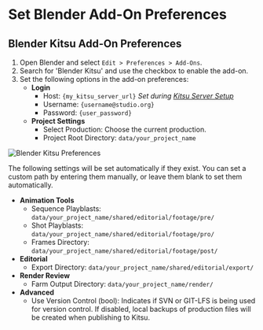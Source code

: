 
# Set Blender Add-On Preferences

## Blender Kitsu Add-On Preferences

1. Open Blender and select `Edit > Preferences > Add-Ons`.
2. Search for 'Blender Kitsu' and use the checkbox to enable the add-on.
3. Set the following options in the add-on preferences:
    - **Login**  
        - Host: `{my_kitsu_server_url}` *Set during [Kitsu Server Setup](/td-guide/kitsu_server)*
        - Username: `{username@studio.org}`
        - Password: `{user_password}`
    - **Project Settings**
        - Select Production: Choose the current production.
        - Project Root Directory: `data/your_project_name`

![Blender Kitsu Preferences](/media/td-guide/kitsu_pref.jpg)

The following settings will be set automatically if they exist. You can set a custom path by entering them manually, or leave them blank to set them automatically.

- **Animation Tools**
    - Sequence Playblasts: `data/your_project_name/shared/editorial/footage/pre/`
    - Shot Playblasts: `data/your_project_name/shared/editorial/footage/pro/`
    - Frames Directory: `data/your_project_name/shared/editorial/footage/post/`
- **Editorial**
    - Export Directory: `data/your_project_name/shared/editorial/export/`
- **Render Review**
    - Farm Output Directory: `data/your_project_name/render/`
- **Advanced**
    - Use Version Control (bool): Indicates if SVN or GIT-LFS is being used for version control. If disabled, local backups of production files will be created when publishing to Kitsu.
